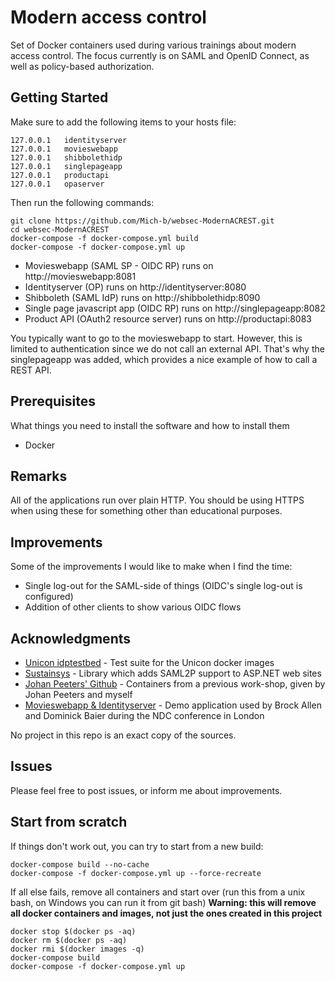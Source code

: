 # Modern access control 

Set of Docker containers used during various trainings about modern access control. The focus currently is on SAML and OpenID Connect, as well as policy-based authorization. 

## Getting Started

Make sure to add the following items to your hosts file:
```
127.0.0.1	identityserver
127.0.0.1	movieswebapp
127.0.0.1	shibbolethidp
127.0.0.1	singlepageapp
127.0.0.1	productapi
127.0.0.1   opaserver
```

Then run the following commands:

```
git clone https://github.com/Mich-b/websec-ModernACREST.git
cd websec-ModernACREST
docker-compose -f docker-compose.yml build
docker-compose -f docker-compose.yml up
```

* Movieswebapp (SAML SP - OIDC RP) runs on http://movieswebapp:8081
* Identityserver (OP) runs on http://identityserver:8080
* Shibboleth (SAML IdP) runs on http://shibbolethidp:8090
* Single page javascript app (OIDC RP) runs on http://singlepageapp:8082
* Product API (OAuth2 resource server) runs on http://productapi:8083

You typically want to go to the movieswebapp to start. However, this is limited to authentication since we do not call an external API. That's why the singlepageapp was added, which provides a nice example of how to call a REST API. 

## Prerequisites

What things you need to install the software and how to install them

* Docker

## Remarks

All of the applications run over plain HTTP. You should be using HTTPS when using these for something other than educational purposes. 

## Improvements

Some of the improvements I would like to make when I find the time:
* Single log-out for the SAML-side of things (OIDC's single log-out is configured)
* Addition of other clients to show various OIDC flows

## Acknowledgments

* [Unicon idptestbed](https://github.com/Unicon/shibboleth-idp-dockerized) - Test suite for the Unicon docker images 
* [Sustainsys](https://github.com/Sustainsys/Saml2) - Library which adds SAML2P support to ASP.NET web sites
* [Johan Peeters' Github](https://github.com/JohanPeeters/REST-IAM-demo) - Containers from a previous work-shop, given by Johan Peeters and myself
* [Movieswebapp & Identityserver](http://docs.identityserver.io/en/release/intro/big_picture.html) - Demo application used by Brock Allen and Dominick Baier during the NDC conference in London

No project in this repo is an exact copy of the sources.

## Issues

Please feel free to post issues, or inform me about improvements.

## Start from scratch

If things don't work out, you can try to start from a new build:
```
docker-compose build --no-cache
docker-compose -f docker-compose.yml up --force-recreate
```

If all else fails, remove all containers and start over (run this from a unix bash, on Windows you can run it from git bash)
**Warning: this will remove all docker containers and images, not just the ones created in this project**
```
docker stop $(docker ps -aq)
docker rm $(docker ps -aq)
docker rmi $(docker images -q)
docker-compose build
docker-compose -f docker-compose.yml up
```
